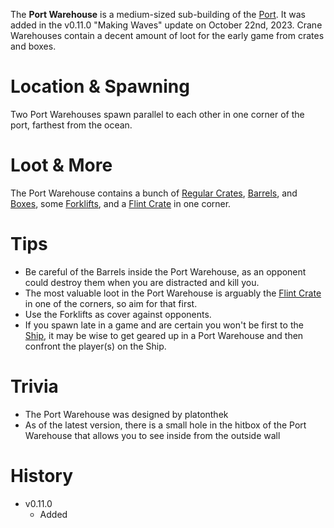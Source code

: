 The **Port Warehouse** is a medium-sized sub-building of the [Port](/buildings/port). It was added in the v0.11.0 "Making Waves" update on October 22nd, 2023. Crane Warehouses contain a decent amount of loot for the early game from crates and boxes.

# Location & Spawning

Two Port Warehouses spawn parallel to each other in one corner of the port, farthest from the ocean.

# Loot & More

The Port Warehouse contains a bunch of [Regular Crates](/obstacles/regular_crate), [Barrels](/obstacles/barrel), and [Boxes](/obstacles/box), some [Forklifts](/obstacles/forklift), and a [Flint Crate](/obstacles/flint_crate) in one corner.

# Tips

- Be careful of the Barrels inside the Port Warehouse, as an opponent could destroy them when you are distracted and kill you.
- The most valuable loot in the Port Warehouse is arguably the [Flint Crate](/obstacles/flint_crate) in one of the corners, so aim for that first.
- Use the Forklifts as cover against opponents.
- If you spawn late in a game and are certain you won't be first to the [Ship](/buildings/ship), it may be wise to get geared up in a Port Warehouse and then confront the player(s) on the Ship.

# Trivia

- The Port Warehouse was designed by platonthek
- As of the latest version, there is a small hole in the hitbox of the Port Warehouse that allows you to see inside from the outside wall

# History

- v0.11.0
  - Added
